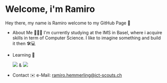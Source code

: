 # Welcome, i'm Ramiro
Hey there, my name is Ramiro welcome to my GitHub Page 👋
- About Me 👨🏻‍💻
  I'm currently studying at the IMS in Basel, where i acquire skills in term of Computer Science.
  I like to imagine something and build it then 🛠️💻

- Learning 🧠
  
  <img src="https://skillicons.dev/icons?i=js"/> & <img src="https://skillicons.dev/icons?i=react,c,git" />
  
- Contact ✉️
  e-Mail: ramiro.hemmerling@ict-scouts.ch
